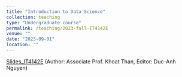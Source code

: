 ```yaml
---
title: "Introduction to Data Science"
collection: teaching
type: "Undergraduate course"
permalink: /teaching/2023-fall-IT4142E
venue: ""
date: "2023-09-01"
location: ""
---
```


[Slides_IT4142E](https://husteduvn-my.sharepoint.com/:u:/g/personal/anh_nguyenduc_hust_edu_vn/ER-Ftm7Ghz5Liypz36WK2SABALlBqmI-bjZ5sLEENSboTw?e=Uhxdrr) (Author: Associate Prof. Khoat Than, Editor: Duc-Anh Nguyen)

